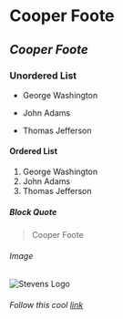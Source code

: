 # **Cooper Foote**
## *Cooper Foote*
### Unordered List
- George Washington
* John Adams
+ Thomas Jefferson
#### Ordered List
1. George Washington
1. John Adams
1. Thomas Jefferson

##### Block Quote
> Cooper Foote
###### Image
![Stevens Logo](https://encrypted-tbn0.gstatic.com/images?q=tbn:ANd9GcQ45GZEOnVrR5PVJeY95ao65QqnQBBs4HqO7pBe-cQeMg&s)
###### Follow this cool [link](https://www.stevens.edu/)

